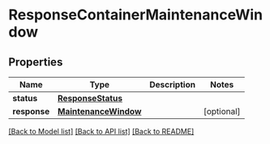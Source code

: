 # ResponseContainerMaintenanceWindow

## Properties
Name | Type | Description | Notes
------------ | ------------- | ------------- | -------------
**status** | [**ResponseStatus**](ResponseStatus.md) |  | 
**response** | [**MaintenanceWindow**](MaintenanceWindow.md) |  | [optional] 

[[Back to Model list]](../README.md#documentation-for-models) [[Back to API list]](../README.md#documentation-for-api-endpoints) [[Back to README]](../README.md)


